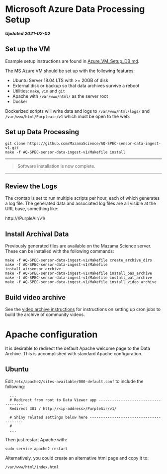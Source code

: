# Microsoft Azure Data Processing Setup

**_Updated 2021-02-02_**

## Set up the VM

Example setup instructions are found in [Azure_VM_Setup_DB.md](Azure_VM_Setup_DP.md).

The MS Azure VM should be set up with the following features:

* Ubuntu Server 18.04 LTS with >= 20GB of disk
* External disk or backup so that data archives survive a reboot
* Utilities: `make`, `vim` and `git`
* Apache with `/var/www/html/` as the server root
* Docker

Dockerized scripts will write data and logs to `/var/www/html/logs/` and
`/var/www/html/Purpleair/v1` which must be open to the web.

## Set up Data Processing

```
git clone https://github.com/MazamaScience/AQ-SPEC-sensor-data-ingest-v1.git
make -f AQ-SPEC-sensor-data-ingest-v1/Makefile install
```

----
> Software installation is now complete. 
----

## Review the Logs

The crontab is set to run multiple scripts per hour, each of which generates
a log file. The generated data and associated log files are all visible at the 
URL base, something like:

http://<ip-address>/PurpleAir/v1/

## Install Archival Data

Previously generated files are available on the Mazama Science server. These
can be installed with the following commands:

```
make -f AQ-SPEC-sensor-data-ingest-v1/Makefile create_archive_dirs
make -f AQ-SPEC-sensor-data-ingest-v1/Makefile install_airsensor_archive
make -f AQ-SPEC-sensor-data-ingest-v1/Makefile install_pas_archive
make -f AQ-SPEC-sensor-data-ingest-v1/Makefile install_pat_archive
make -f AQ-SPEC-sensor-data-ingest-v1/Makefile install_video_archive
```

## Build video archive

See the [video archive instructions](./Video_Archive.md) for instructions on
setting up cron jobs to build the archive of community videos.

# Apache configuration

It is desirable to redirect the default Apache welcome page to the Data Archive.
This is accomplished with standard Apache configuration.

## Ubuntu

Edit `/etc/apache2/sites-available/000-default.conf` to include the following:

```
  ...
  # Redirect from root to Data Viewer app ------------------------------------
  Redirect 301 / http://<ip-address>/PurpleAir/v1/

  # Shiny related settings below here ----------------------------------------
  #
  ...
```

Then just restart Apache with:

```
sudo service apache2 restart
```

Alternatively, you could create an alternative html page and copy it to:

```
/var/www/html/index.html
```
